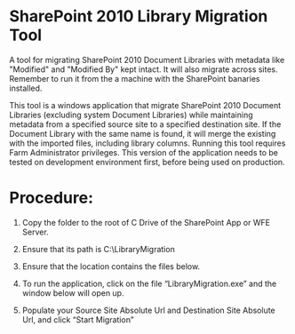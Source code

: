 # SharePoint 2010 Library Migration Tool

A tool for migrating SharePoint 2010 Document Libraries with metadata like "Modified" and "Modified By" kept intact. It will also migrate across sites. Remember to run it from the a machine with the SharePoint banaries installed.

This tool is a windows application that migrate SharePoint 2010 Document Libraries (excluding system Document Libraries) while maintaining metadata from a specified source site to a specified destination site. If the Document Library with the same name is found, it will merge the existing with the imported files, including library columns. Running this tool requires Farm Administrator privileges. This version of the application needs to be tested on development environment first, before being used on production.

# Procedure:

1.	Copy the folder to the root of C Drive of the SharePoint App or WFE Server.

2.	Ensure that its path is C:\LibraryMigration

3.	Ensure that the location contains the files below.

4.	To run the application, click on the file “LibraryMigration.exe” and the window below will open up.

5.	Populate your Source Site Absolute Url and Destination Site Absolute Url, and click “Start Migration”
